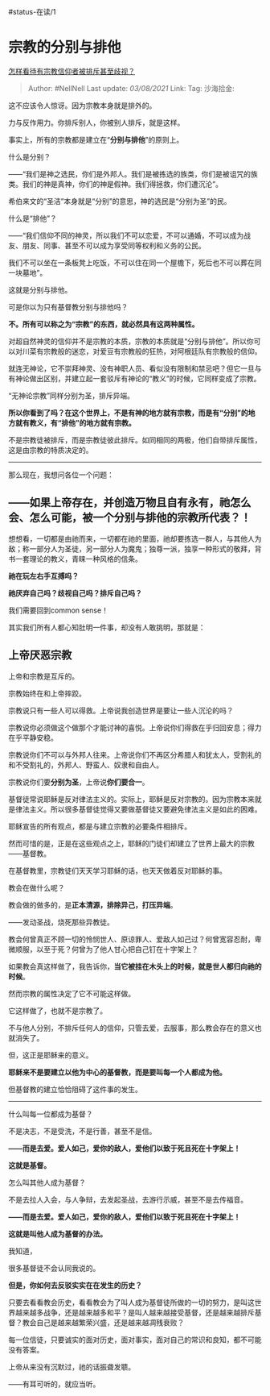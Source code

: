 #status-在读/1 

# 宗教的分别与排他

[怎样看待有宗教信仰者被排斥甚至歧视？](https://www.zhihu.com/question/34117930/answer/2016790451)

> Author: #NellNell
> Last update: *03/08/2021*
> Link:
> Tag:
> 沙海拾金:

这不应该令人惊讶。因为宗教本身就是排外的。

力与反作用力。你排斥别人，你被别人排斥，就是这样。

事实上，所有的宗教都是建立在“**分别与排他**”的原则上。

什么是分别？

——“我们是神之选民，你们是外邦人。我们是被拣选的族类，你们是被诅咒的族类。我们的神是真神，你们的神是假神。我们得拯救，你们遭沉沦”。

希伯来文的“圣洁”本身就是“分别”的意思，神的选民是“分别为圣”的民。

什么是“排他”？

——“我们信仰不同的神灵，所以我们不可以恋爱，不可以通婚，不可以成为战友、朋友、同事、甚至不可以成为享受同等权利和义务的公民。

我们不可以坐在一条板凳上吃饭，不可以住在同一个屋檐下，死后也不可以葬在同一块墓地”。

这就是分别与排他。

可是你以为只有基督教分别与排他吗？

**不。所有可以称之为“宗教”的东西，就必然具有这两种属性。**

对超自然神灵的信仰并不是宗教的本质，宗教的本质就是“分别与排他”。所以你可以对川菜有宗教般的迷恋，对爱豆有宗教般的狂热，对阿根廷队有宗教般的信仰。

就连无神论，它不崇拜神灵、没有神职人员、看似没有限制和禁忌吧？但它一旦与有神论做出区别，并建立起一套驳斥有神论的“教义”的时候，它同样变成了宗教。

“无神论宗教”同样分别为圣，排斥异端。

**所以你看到了吗？在这个世界上，不是有神的地方就有宗教，而是有“分别”的地方就有教义，有“排他”的地方就有宗教。**

不是宗教徒被排斥，而是宗教徒彼此排斥。如同相同的两极，他们自带排斥属性，这是由宗教的特质决定的。

---

那么现在，我想问各位一个问题：

## **——如果上帝存在，并创造万物且自有永有，祂怎么会、怎么可能，被一个分别与排他的宗教所代表？！**

想想看，一切都是由祂而来，一切都在祂的里面，祂却要拣选一群人，与其他人为敌；称一部分人为圣徒，另一部分人为魔鬼；独尊一派，独享一种形式的敬拜，背书一套理论的教义，青睐一种风格的信条。

**祂在玩左右手互搏吗？**

**祂厌弃自己吗？歧视自己吗？排斥自己吗？**

我们需要回到common sense！

其实我们所有人都心知肚明一件事，却没有人敢挑明，那就是：

## 上帝厌恶宗教

上帝和宗教是互斥的。

宗教始终在和上帝摔跤。

宗教说只有一些人可以得救。上帝说我创造世界是要让一些人沉沦的吗？

宗教说你必须做这个做那个才能讨神的喜悦。上帝说你们得救在乎归回安息；得力在乎平静安稳。

宗教说你们不可以与外邦人往来。上帝说你们不再区分希腊人和犹太人，受割礼的和不受割礼的，外邦人、野蛮人、奴隶和自由人。

宗教说你们要**分别为圣**，上帝说**你们要合一**。

基督徒常说耶稣是反对律法主义的。实际上，耶稣是反对宗教的。因为宗教本来就是律法主义。所以很多基督徒觉得又要做基督徒又要避免律法主义是如此的困难。

耶稣宣告的所有观点，都是与建立宗教的必要条件相排斥。

然而可惜的是，正是在这些观点之上，耶稣的门徒们却建立了世界上最大的宗教——基督教。

在基督教里，宗教徒们天天学习耶稣的话，也天天做着反对耶稣的事。

教会在做什么呢？

教会做的做多的，是**正本清源，排除异己，打压异端**。

——发动圣战，烧死那些异教徒。

教会何曾真正不顾一切的怜悯世人、原谅罪人、爱敌人如己过？何曾宽容忍耐，卑微顺服，以至于死？何曾为了他人甘心把自己钉在十字架上？

如果教会真这样做了，我告诉你，**当它被挂在木头上的时候，就是世人都归向祂的时候**。

然而宗教的属性决定了它不可能这样做。

它这样做了，也就不是宗教了。

不与他人分别，不排斥任何人的信仰，只管去爱，去服事，那么教会存在的意义也就消失了。

但，这正是耶稣来的意义。

**耶稣来不是要建立以他为中心的基督教，而是要叫每一个人都成为他。**

但基督教的建立恰恰阻碍了这件事的发生。

---

什么叫每一位都成为基督？

不是决志，不是受洗，不是行善，甚至不是信。

**——而是去爱。爱人如己，爱你的敌人，爱他们以致于死且死在十字架上！**

**这就是基督。**

怎么叫其他人成为基督？

不是去拉人入会，与人争辩，去发起圣战，去游行示威，甚至不是去传福音。

**——而是去爱。爱人如己，爱你的敌人，爱他们以致于死且死在十字架上！**

**这就是叫他人成为基督的办法。**

我知道，

很多基督徒不会认同我说的。

**但是，你如何去反驳实实在在发生的历史？**

只要去看看教会历史，看看教会为了叫人成为基督徒所做的一切的努力，是叫这世界越来越多战争，还是越来越多和平？是叫人越来越接受基督，还是越来越排斥基督？教会自己是越来越繁荣兴盛，还是越来越凋残衰败？

每一位信徒，只要诚实的面对历史，面对事实，面对自己的常识和良知，都不可能没有答案。

上帝从来没有沉默过，祂的话振聋发聩。

——有耳可听的，就应当听。
